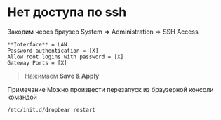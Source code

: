 # Нет доступа по ssh
Заходим через браузер System => Administration => SSH Access 
```text
**Interface** = LAN
Password authentication = [X]
Allow root logins with password = [X]
Gateway Ports = [X]
```
> Нажимаем **Save & Apply**

Примечание
Можно произвести перезапуск из браузерной консоли командой
```text
/etc/init.d/dropbear restart
```
